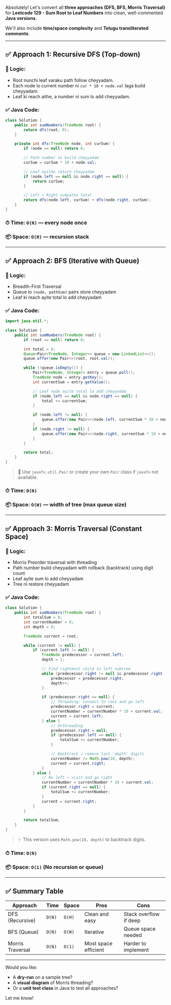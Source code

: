 Absolutely! Let's convert all **three approaches (DFS, BFS, Morris Traversal)** for **Leetcode 129 - Sum Root to Leaf Numbers** into clean, well-commented **Java versions**.

We'll also include **time/space complexity** and **Telugu transliterated comments**.

---

## ✅ Approach 1: Recursive DFS (Top-down)

### 🔧 Logic:

* Root nunchi leaf varaku path follow cheyyadam.
* Each node lo current number ni `cur * 10 + node.val` laga build cheyyadam.
* Leaf ki reach aithe, a number ni sum lo add cheyyadam.

### ✅ Java Code:

```java
class Solution {
    public int sumNumbers(TreeNode root) {
        return dfs(root, 0);
    }

    private int dfs(TreeNode node, int curSum) {
        if (node == null) return 0;

        // Path number ni build cheyyadam
        curSum = curSum * 10 + node.val;

        // Leaf ayithe return cheyyadam
        if (node.left == null && node.right == null) {
            return curSum;
        }

        // Left + Right subpaths total
        return dfs(node.left, curSum) + dfs(node.right, curSum);
    }
}
```

### ⏱ Time: `O(N)` — every node once

### 📦 Space: `O(H)` — recursion stack

---

## ✅ Approach 2: BFS (Iterative with Queue)

### 🔧 Logic:

* Breadth-First Traversal
* Queue lo `(node, pathSum)` pairs store cheyyadam
* Leaf ki reach ayite total lo add cheyyadam

### ✅ Java Code:

```java
import java.util.*;

class Solution {
    public int sumNumbers(TreeNode root) {
        if (root == null) return 0;

        int total = 0;
        Queue<Pair<TreeNode, Integer>> queue = new LinkedList<>();
        queue.offer(new Pair<>(root, root.val));

        while (!queue.isEmpty()) {
            Pair<TreeNode, Integer> entry = queue.poll();
            TreeNode node = entry.getKey();
            int currentSum = entry.getValue();

            // Leaf node ayite total lo add cheyyadam
            if (node.left == null && node.right == null) {
                total += currentSum;
            }

            if (node.left != null) {
                queue.offer(new Pair<>(node.left, currentSum * 10 + node.left.val));
            }
            if (node.right != null) {
                queue.offer(new Pair<>(node.right, currentSum * 10 + node.right.val));
            }
        }

        return total;
    }
}
```

> 🔸 Use `javafx.util.Pair` or create your own `Pair` class if `javafx` not available.

### ⏱ Time: `O(N)`

### 📦 Space: `O(W)` — width of tree (max queue size)

---

## ✅ Approach 3: Morris Traversal (Constant Space)

### 🔧 Logic:

* Morris Preorder traversal with threading
* Path number build cheyyadam with rollback (backtrack) using digit count
* Leaf ayite sum lo add cheyyadam
* Tree ni restore cheyyadam

### ✅ Java Code:

```java
class Solution {
    public int sumNumbers(TreeNode root) {
        int totalSum = 0;
        int currentNumber = 0;
        int depth = 0;

        TreeNode current = root;

        while (current != null) {
            if (current.left != null) {
                TreeNode predecessor = current.left;
                depth = 1;

                // Find rightmost child in left subtree
                while (predecessor.right != null && predecessor.right != current) {
                    predecessor = predecessor.right;
                    depth++;
                }

                if (predecessor.right == null) {
                    // Threading: connect to root and go left
                    predecessor.right = current;
                    currentNumber = currentNumber * 10 + current.val;
                    current = current.left;
                } else {
                    // Unthreading
                    predecessor.right = null;
                    if (predecessor.left == null) {
                        totalSum += currentNumber;
                    }

                    // Backtrack → remove last 'depth' digits
                    currentNumber /= Math.pow(10, depth);
                    current = current.right;
                }
            } else {
                // No left → visit and go right
                currentNumber = currentNumber * 10 + current.val;
                if (current.right == null) {
                    totalSum += currentNumber;
                }
                current = current.right;
            }
        }

        return totalSum;
    }
}
```

> ✨ This version uses `Math.pow(10, depth)` to backtrack digits.

### ⏱ Time: `O(N)`

### 📦 Space: `O(1)` (No recursion or queue)

---

## ✅ Summary Table

| Approach         | Time   | Space  | Pros                 | Cons                   |
| ---------------- | ------ | ------ | -------------------- | ---------------------- |
| DFS (Recursive)  | `O(N)` | `O(H)` | Clean and easy       | Stack overflow if deep |
| BFS (Queue)      | `O(N)` | `O(W)` | Iterative            | Queue space needed     |
| Morris Traversal | `O(N)` | `O(1)` | Most space efficient | Harder to implement    |

---

Would you like:

* A **dry-run** on a sample tree?
* A **visual diagram** of Morris threading?
* Or a **unit test class** in Java to test all approaches?

Let me know!
